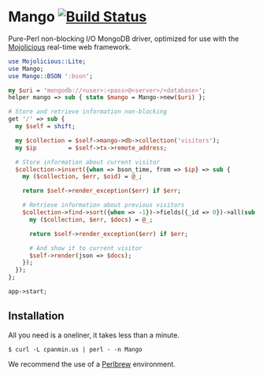 
# Mango [![Build Status](https://secure.travis-ci.org/kraih/mango.png)](http://travis-ci.org/kraih/mango)

  Pure-Perl non-blocking I/O MongoDB driver, optimized for use with the
  [Mojolicious](http://mojolicio.us) real-time web framework.

```perl
use Mojolicious::Lite;
use Mango;
use Mango::BSON ':bson';

my $uri = 'mongodb://<user>:<pass>@<server>/<database>';
helper mango => sub { state $mango = Mango->new($uri) };

# Store and retrieve information non-blocking
get '/' => sub {
  my $self = shift;

  my $collection = $self->mango->db->collection('visitors');
  my $ip         = $self->tx->remote_address;

  # Store information about current visitor
  $collection->insert({when => bson_time, from => $ip} => sub {
    my ($collection, $err, $oid) = @_;

    return $self->render_exception($err) if $err;

    # Retrieve information about previous visitors
    $collection->find->sort({when => -1})->fields({_id => 0})->all(sub {
      my ($collection, $err, $docs) = @_;

      return $self->render_exception($err) if $err;

      # And show it to current visitor
      $self->render(json => $docs);
    });
  });
};

app->start;
```

## Installation

  All you need is a oneliner, it takes less than a minute.

    $ curl -L cpanmin.us | perl - -n Mango

  We recommend the use of a [Perlbrew](http://perlbrew.pl) environment.
